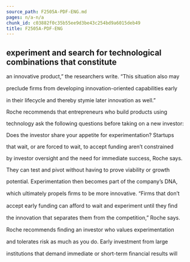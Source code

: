 ```yaml
---
source_path: F2505A-PDF-ENG.md
pages: n/a-n/a
chunk_id: c03882f0c35b55ee9d3be43c254bd9a6015deb49
title: F2505A-PDF-ENG
---
```

## experiment and search for technological combinations that constitute

an innovative product,” the researchers write. “This situation also may

preclude ﬁrms from developing innovation-oriented capabilities early

in their lifecycle and thereby stymie later innovation as well.”

Roche recommends that entrepreneurs who build products using

technology ask the following questions before taking on a new investor:

Does the investor share your appetite for experimentation? Startups

that wait, or are forced to wait, to accept funding aren’t constrained

by investor oversight and the need for immediate success, Roche says.

They can test and pivot without having to prove viability or growth

potential. Experimentation then becomes part of the company’s DNA,

which ultimately propels ﬁrms to be more innovative. “Firms that don’t

accept early funding can aﬀord to wait and experiment until they ﬁnd

the innovation that separates them from the competition,” Roche says.

Roche recommends ﬁnding an investor who values experimentation

and tolerates risk as much as you do. Early investment from large

institutions that demand immediate or short-term ﬁnancial results will
